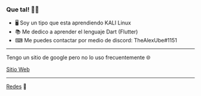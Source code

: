 ### Que tal! 🤙🏼

- 🖥 Soy un tipo que esta aprendiendo KALI Linux
- 📚 Me dedico a aprender el lenguaje Dart (Flutter)
- ⌨ Me puedes contactar por medio de discord: TheAlexUbe#1151

---

Tengo un sitio de google pero no lo uso frecuentemente 🌐

[Sitio Web](https://sites.google.com/view/thealeks/página-principal)

---

[Redes](https://linktr.ee/TheAlexUbe "Linktr.ee")
📱
